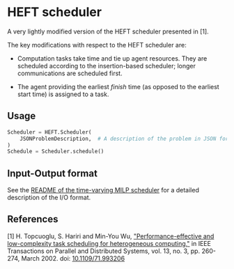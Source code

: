 # HEFT scheduler

A very lightly modified version of the HEFT scheduler presented in [1].

The key modifications with respect to the HEFT scheduler are:

- Computation tasks take time and tie up agent resources. They are scheduled
  according to the insertion-based scheduler; longer communications are 
  scheduled first.

- The agent providing the earliest _finish_ time (as opposed to the earliest
  start time) is assigned to a task.

## Usage

```python
Scheduler = HEFT.Scheduler(
    JSONProblemDescription,  # A description of the problem in JSON format. See below for a detailed specification.,
)
Schedule = Scheduler.schedule()
```

## Input-Output format

See the [README of the time-varying MILP scheduler](../tv_milp/README.md) for a detailed description of the I/O format.

## References

[1] H. Topcuoglu, S. Hariri and Min-You Wu, ["Performance-effective and low-complexity task scheduling for heterogeneous computing,"](https://ieeexplore.ieee.org/document/993206) in IEEE Transactions on Parallel and Distributed Systems, vol. 13, no. 3, pp. 260-274, March 2002.
doi: [10.1109/71.993206](https://dx.doi.org/10.1109/71.993206)